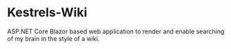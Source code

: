 # Kestrels-Wiki
ASP.NET Core Blazor based web application to render and enable searching of my brain in the style of a wiki.
